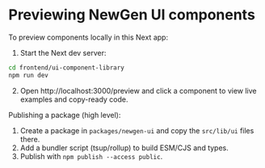 # Previewing NewGen UI components

To preview components locally in this Next app:

1. Start the Next dev server:

```bash
cd frontend/ui-component-library
npm run dev
```

2. Open http://localhost:3000/preview and click a component to view live examples and copy-ready code.

Publishing a package (high level):

1. Create a package in `packages/newgen-ui` and copy the `src/lib/ui` files there.
2. Add a bundler script (tsup/rollup) to build ESM/CJS and types.
3. Publish with `npm publish --access public`.

